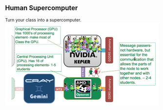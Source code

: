 ## Human Supercomputer
Turn your class into a supercomputer.
![Titan Node](https://github.com/suzannepk/Human-Supercomputer-/blob/gh-pages/HumanComputer.png)

